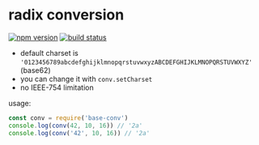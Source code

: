 # radix conversion

[![npm version][npm-image]][npm-url]
[![build status][travis-image]][travis-url]

- default charset is `'0123456789abcdefghijklmnopqrstuvwxyzABCDEFGHIJKLMNOPQRSTUVWXYZ'` (base62)
- you can change it with `conv.setCharset`
- no IEEE-754 limitation

usage:
```js
const conv = require('base-conv')
console.log(conv(42, 10, 16)) // '2a'
console.log(conv('42', 10, 16)) // '2a'
```

[npm-image]: https://img.shields.io/npm/v/base-conv.svg?style=flat-square
[npm-url]: https://www.npmjs.com/package/base-conv
[travis-image]: https://img.shields.io/travis/caub/base-conv.svg?style=flat-square
[travis-url]: https://travis-ci.org/caub/base-conv